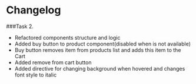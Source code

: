 # Changelog
###Task 2.
- Refactored components structure and logic
- Added buy button to product component(disabled when is not available)
- Buy button removes item from products list and adds this item to the Cart
- Added remove from cart button
- Added directive for changing background when hovered and changes font style to italic
